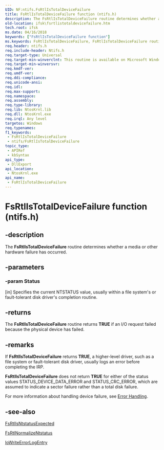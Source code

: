 ```yaml
---
UID: NF:ntifs.FsRtlIsTotalDeviceFailure
title: FsRtlIsTotalDeviceFailure function (ntifs.h)
description: The FsRtlIsTotalDeviceFailure routine determines whether a media or other hardware failure has occurred.
old-location: ifsk\fsrtlistotaldevicefailure.htm
tech.root: ifsk
ms.date: 04/16/2018
keywords: ["FsRtlIsTotalDeviceFailure function"]
ms.keywords: FsRtlIsTotalDeviceFailure, FsRtlIsTotalDeviceFailure routine [Installable File System Drivers], fsrtlref_b4ec70b9-8a76-4e47-905a-54238a0b9173.xml, ifsk.fsrtlistotaldevicefailure, ntddk/FsRtlIsTotalDeviceFailure
req.header: ntifs.h
req.include-header: Ntifs.h
req.target-type: Universal
req.target-min-winverclnt: This routine is available on Microsoft Windows 2000 and later versions of Windows operating systems.
req.target-min-winversvr: 
req.kmdf-ver: 
req.umdf-ver: 
req.ddi-compliance: 
req.unicode-ansi: 
req.idl: 
req.max-support: 
req.namespace: 
req.assembly: 
req.type-library: 
req.lib: NtosKrnl.lib
req.dll: NtosKrnl.exe
req.irql: Any level
targetos: Windows
req.typenames: 
f1_keywords:
 - FsRtlIsTotalDeviceFailure
 - ntifs/FsRtlIsTotalDeviceFailure
topic_type:
 - APIRef
 - kbSyntax
api_type:
 - DllExport
api_location:
 - NtosKrnl.exe
api_name:
 - FsRtlIsTotalDeviceFailure
---
```


# FsRtlIsTotalDeviceFailure function (ntifs.h)


## -description

The <b>FsRtlIsTotalDeviceFailure</b> routine determines whether a media or other hardware failure has occurred.

## -parameters

### -param Status 

[in]
Specifies the current NTSTATUS value, usually within a file system's or fault-tolerant disk driver's completion routine.

## -returns

The <b>FsRtlIsTotalDeviceFailure</b> routine returns <b>TRUE</b> if an I/O request failed because the physical device has failed.

## -remarks

If <b>FsRtlIsTotalDeviceFailure</b> returns <b>TRUE</b>, a higher-level driver, such as a file system or fault-tolerant disk driver, usually logs an error before completing the IRP.

<b>FsRtlIsTotalDeviceFailure</b> does not return <b>TRUE</b> for either of the status values STATUS_DEVICE_DATA_ERROR and STATUS_CRC_ERROR, which are assumed to indicate a sector failure rather than a total disk failure.

For more information about handling device failure, see <a href="/windows-hardware/drivers/ddi/index">Error Handling</a>.

## -see-also

<a href="/windows-hardware/drivers/ddi/ntifs/nf-ntifs-_fsrtl_advanced_fcb_header-fsrtlisntstatusexpected">FsRtlIsNtstatusExpected</a>



<a href="/windows-hardware/drivers/ddi/ntifs/nf-ntifs-_fsrtl_advanced_fcb_header-fsrtlnormalizentstatus">FsRtlNormalizeNtstatus</a>



<a href="/windows-hardware/drivers/ddi/ntifs/nf-ntifs-iowriteerrorlogentry">IoWriteErrorLogEntry</a>

